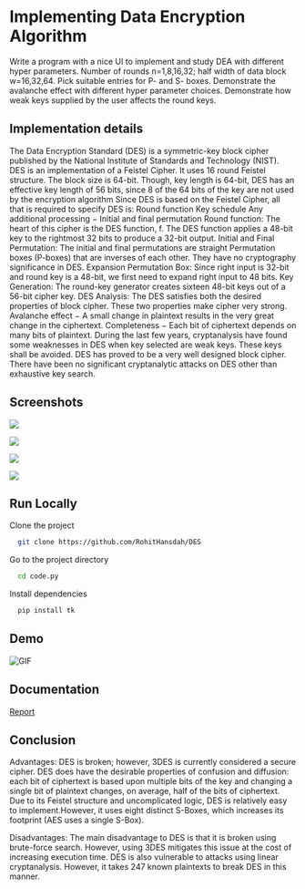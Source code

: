 
# Implementing Data Encryption Algorithm


Write a program with a nice UI to implement and study DEA with different hyper
parameters.
Number of rounds n=1,8,16,32; half width of data block w=16,32,64. Pick suitable
entries for P- and S- boxes.
Demonstrate the avalanche effect with different hyper parameter choices.
Demonstrate how weak keys supplied by the user affects the round keys.
## Implementation details


The Data Encryption Standard (DES)
is a symmetric-key block cipher published by the
National Institute of Standards and Technology (NIST).
DES is an implementation of a Feistel Cipher. It uses 16 round Feistel structure.
The block size is 64-bit. Though, key length is 64-bit,
DES has an effective key length of 56 bits, since 8 of the
64 bits of the key are not used by the encryption algorithm
Since DES is based on the Feistel Cipher, all that is required to specify DES is:
Round function
Key schedule
Any additional processing − Initial and final permutation
Round function:
The heart of this cipher is the DES function, f.
The DES function applies a 48-bit key to the rightmost 32 bits to produce a 32-bit
output.
Initial and Final Permutation:
The initial and final permutations are straight Permutation boxes (P-boxes)
that are inverses of each other.
They have no cryptography significance in DES.
Expansion Permutation Box:
Since right input is 32-bit and round key is a 48-bit,
we first need to expand right input to 48 bits.
Key Generation:
The round-key generator creates sixteen 48-bit keys out of a 56-bit cipher key.
DES Analysis:
The DES satisfies both the desired properties of block cipher. These two properties
make cipher very strong.
Avalanche effect − A small change in plaintext results in the very great change in
the ciphertext.
Completeness − Each bit of ciphertext depends on many bits of plaintext.
During the last few years, cryptanalysis have found some weaknesses in DES when key
selected are weak keys.
These keys shall be avoided.
DES has proved to be a very well designed block cipher.
There have been no significant cryptanalytic attacks on DES other than exhaustive
key search.

## Screenshots

![](https://user-images.githubusercontent.com/44118554/140682975-b5e00ef2-1604-4407-bfb7-c47bc826dc63.PNG)

![](https://user-images.githubusercontent.com/44118554/140682830-896086f4-0ce5-44b2-b2cd-8cf13706126a.PNG)

![](https://user-images.githubusercontent.com/44118554/140683132-af39835c-db86-4a31-a7ad-566fc9c48add.PNG)

![](https://user-images.githubusercontent.com/44118554/140683299-c55945d6-ecde-4559-b1be-77b2ded80c8d.PNG)

## Run Locally

Clone the project

```bash
  git clone https://github.com/RohitHansdah/DES
```

Go to the project directory

```bash
  cd code.py
```

Install dependencies

```bash
  pip install tk
```




## Demo

![GIF](https://i.makeagif.com/media/11-08-2021/1PDBjk.gif)


## Documentation

[Report](https://drive.google.com/file/d/1Q9hHzj1NJsNhgF-DCb5eVFSC4w-CBHtY/view?usp=sharing)


## Conclusion

Advantages:
DES is broken; however, 3DES is currently considered a secure cipher.
DES does have the desirable properties of confusion and diffusion:
each bit of ciphertext is based upon multiple bits of the key and changing a single
bit of plaintext changes, on average, half of the bits of ciphertext.
Due to its Feistel structure and uncomplicated logic, DES is relatively easy to
implement.However, it uses eight distinct S-Boxes, which increases its footprint (AES uses a
single S-Box).

Disadvantages:
The main disadvantage to DES is that it is broken using brute-force search.
However, using 3DES mitigates this issue at the cost of increasing execution time.
DES is also vulnerable to attacks using linear cryptanalysis. However, it takes 247
known plaintexts to break DES in this manner.
